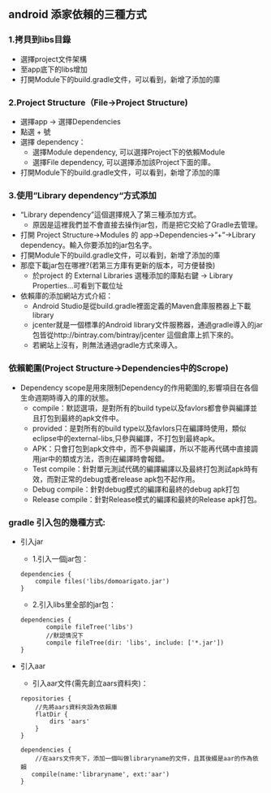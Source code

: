 ## android 添家依賴的三種方式

### 1.拷貝到libs目錄
- 選擇project文件架構
- 至app底下的libs增加
- 打開Module下的build.gradle文件，可以看到，新增了添加的庫

### 2.Project Structure（File->Project Structure)
- 選擇app -> 選擇Dependencies
- 點選 + 號 
- 選擇 dependency：
    - 選擇Module dependency, 可以選擇Project下的依賴Module
    - 選擇File dependency, 可以選擇添加該Project下面的庫。
- 打開Module下的build.gradle文件，可以看到，新增了添加的庫

### 3.使用”Library dependency“方式添加
- “Library dependency”這個選擇規入了第三種添加方式。
    - 原因是這裡我們並不會直接去操作jar包，而是把它交給了Gradle去管理。
- 打開 Project Structure->Modules 的 app->Dependencies->”+”->Library dependency。輸入你要添加的jar包名字。
- 打開Module下的build.gradle文件，可以看到，新增了添加的庫
- 那麼下載jar包在哪裡?(若第三方庫有更新的版本，可方便替換)
    - 於project 的 External Libraries 選種添加的庫點右鍵 -> Library Properties...可看到下載位址
- 依賴庫的添加網站方式介紹：
    - Android Studio是從build.gradle裡面定義的Maven倉庫服務器上下載library
    - jcenter就是一個標準的Android library文件服務器，通過gradle導入的jar包皆從http://bintray.com/bintray/jcenter 這個倉庫上抓下來的。
    - 若網站上沒有，則無法通過gradle方式來導入。

### 依賴範圍(Project Structure->Dependencies中的Scrope)
- Dependency scope是用來限制Dependency的作用範圍的,影響項目在各個生命週期時導入的庫的狀態。
    - compile：默認選項，是對所有的build type以及favlors都會參與編譯並且打包到最終的apk文件中。
    - provided：是對所有的build type以及favlors只在編譯時使用，類似eclipse中的external-libs,只參與編譯，不打包到最終apk。 
    - APK：只會打包到apk文件中，而不參與編譯，所以不能再代碼中直接調用jar中的類或方法，否則在編譯時會報錯。 
    - Test compile：針對單元測試代碼的編譯編譯以及最終打包測試apk時有效，而對正常的debug或者release apk包不起作用。
    - Debug compile：針對debug模式的編譯和最終的debug apk打包
    - Release compile：針對Release模式的編譯和最終的Release apk打包。
    
### gradle 引入包的幾種方式:
- 引入jar
    - 1.引入一個jar包：

    ```
    dependencies {
        compile files('libs/domoarigato.jar')
    }
    ```

    - 2.引入libs里全部的jar包：

    ```
    dependencies {
           compile fileTree('libs')
           //默認情況下
           compile fileTree(dir: 'libs', include: ['*.jar'])
    }
    ```
- 引入aar
    - 引入aar文件(需先創立aars資料夾)：
    
    ```
    repositories {
        //先將aars資料夾設為依賴庫
        flatDir {
            dirs 'aars' 
        }
    }
    
    dependencies {
        //在aars文件夾下，添加一個叫做libraryname的文件，且其後綴是aar的作為依賴
       compile(name:'libraryname', ext:'aar')
    }
    ```


